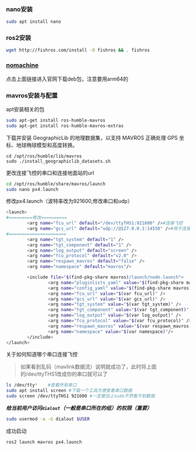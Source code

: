 ### nano安装

```bash
sudo apt install nano
```

### ros2安装

```bash
wget http://fishros.com/install -O fishros && . fishros
```

### [nomachine](https://www.nomachine.com/)

点击上面链接进入官网下载deb包，注意要用arm64的

### mavros安装与配置

apt安装相关的包

```bash
sudo apt-get install ros-humble-mavros
sudo apt-get install ros-humble-mavros-extras
```

下载并安装 GeographicLib 的地理数据集，以支持 MAVROS 正确处理 GPS 坐标、地球椭球模型和高度转换。

```bahs
cd /opt/ros/humble/lib/mavros
sudo ./install_geographiclib_datasets.sh
```

更改连接飞控的串口和连接地面站的url

```bash
cd /opt/ros/humble/share/mavros/launch
sudo nano px4.launch
```

修改px4.launch（波特率改为921600,修改串口和udp）

```bash
<launch>
#=========修改==========
        <arg name="fcu_url" default="/dev/ttyTHS1:921600" />#连接飞控
        <arg name="gcs_url" default="udp://@127.0.0.1:14550" />#用于连接地面站
#======================
        <arg name="tgt_system" default="1" />
        <arg name="tgt_component" default="1" />
        <arg name="log_output" default="screen" />
        <arg name="fcu_protocol" default="v2.0" />
        <arg name="respawn_mavros" default="false" />
        <arg name="namespace" default="mavros"/>

        <include file="$(find-pkg-share mavros)/launch/node.launch">
                <arg name="pluginlists_yaml" value="$(find-pkg-share mavros)/launch/px4_pluginlists.yaml" />
                <arg name="config_yaml" value="$(find-pkg-share mavros)/launch/px4_config.yaml" />
                <arg name="fcu_url" value="$(var fcu_url)" />
                <arg name="gcs_url" value="$(var gcs_url)" />
                <arg name="tgt_system" value="$(var tgt_system)" />
                <arg name="tgt_component" value="$(var tgt_component)" />
                <arg name="log_output" value="$(var log_output)" />
                <arg name="fcu_protocol" value="$(var fcu_protocol)" />
                <arg name="respawn_mavros" value="$(var respawn_mavros)" />
                <arg name="namespace" value="$(var namespace)"/>
        </include>
</launch>
```

关于如何知道哪个串口连接飞控

> 如果看到乱码（mavlink数据流）说明就成功了，此时将上面的/dev/ttyTHS1改成你的串口就可以了	

```bash
ls /dev/tty*	#查看所有串口
sudo apt install screen	#下载一个工具方便查看串口数据
sudo screen /dev/ttyTHS1 921600	#一定要加上sudo不然看不到数据
```

***给当前用户访问`dialout`（一般是串口所在的组）的权限（重要）***

```bash
sudo usermod -a -G dialout $USER
```

成功启动

```bash
ros2 launch mavros px4.launch
```






